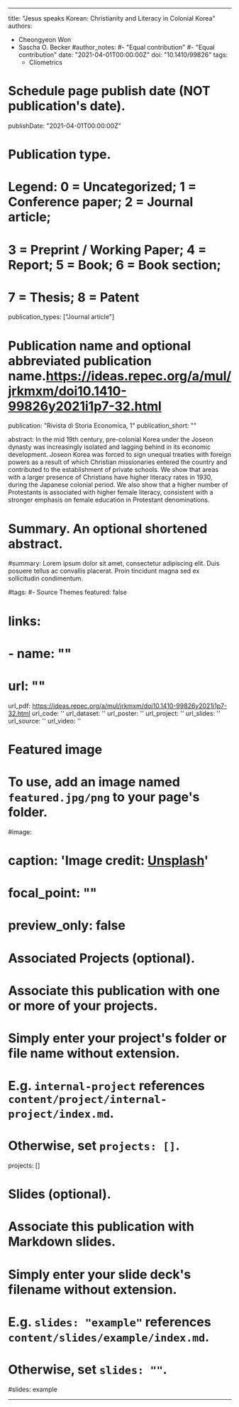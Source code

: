 ---

title: "Jesus speaks Korean: Christianity and Literacy in Colonial Korea"
authors:
- Cheongyeon Won
- Sascha O. Becker
#author_notes:
#- "Equal contribution"
#- "Equal contribution"
date: "2021-04-01T00:00:00Z"
doi: "10.1410/99826"
tags:
  - Cliometrics
# Schedule page publish date (NOT publication's date).
publishDate: "2021-04-01T00:00:00Z"

# Publication type.
# Legend: 0 = Uncategorized; 1 = Conference paper; 2 = Journal article;
# 3 = Preprint / Working Paper; 4 = Report; 5 = Book; 6 = Book section;
# 7 = Thesis; 8 = Patent
publication_types: ["Journal article"]

# Publication name and optional abbreviated publication name.https://ideas.repec.org/a/mul/jrkmxm/doi10.1410-99826y2021i1p7-32.html
publication: "Rivista di Storia Economica, 1"
publication_short: ""

abstract: In the mid 19th century, pre-colonial Korea under the Joseon dynasty was increasingly isolated and lagging behind in its economic development. Joseon Korea was forced to sign unequal treaties with foreign powers as a result of which Christian missionaries entered the country and contributed to the establishment of private schools. We show that areas with a larger presence of Christians have higher literacy rates in 1930, during the Japanese colonial period. We also show that a higher number of Protestants is associated with higher female literacy, consistent with a stronger emphasis on female education in Protestant denominations.

# Summary. An optional shortened abstract.
#summary: Lorem ipsum dolor sit amet, consectetur adipiscing elit. Duis posuere tellus ac convallis placerat. Proin tincidunt magna sed ex sollicitudin condimentum.

#tags:
#- Source Themes
featured: false

# links:
# - name: ""
#   url: ""
url_pdf: https://ideas.repec.org/a/mul/jrkmxm/doi10.1410-99826y2021i1p7-32.html
url_code: ''
url_dataset: ''
url_poster: ''
url_project: ''
url_slides: ''
url_source: ''
url_video: ''

# Featured image
# To use, add an image named `featured.jpg/png` to your page's folder. 
#image:
#  caption: 'Image credit: [**Unsplash**](https://unsplash.com/photos/jdD8gXaTZsc)'
#  focal_point: ""
#  preview_only: false

# Associated Projects (optional).
#   Associate this publication with one or more of your projects.
#   Simply enter your project's folder or file name without extension.
#   E.g. `internal-project` references `content/project/internal-project/index.md`.
#   Otherwise, set `projects: []`.
projects: []

# Slides (optional).
#   Associate this publication with Markdown slides.
#   Simply enter your slide deck's filename without extension.
#   E.g. `slides: "example"` references `content/slides/example/index.md`.
#   Otherwise, set `slides: ""`.
#slides: example

---